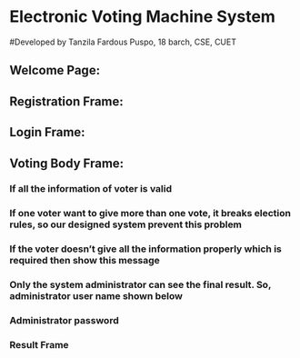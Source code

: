 # Electronic Voting Machine System
#Developed by Tanzila Fardous Puspo, 18 barch, CSE, CUET


## Welcome Page:
## Registration Frame:
## Login Frame:
## Voting Body Frame:
### If all the information of voter is valid 
### If one voter want to give more than one vote, it breaks election rules, so our designed system prevent this problem
### If the voter doesn’t give all the information properly  which is required then show this message
### Only the system administrator can see the final result. So, administrator user name shown below
### Administrator password
### Result Frame




